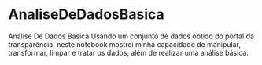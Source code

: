 # AnaliseDeDadosBasica
Análise De Dados Basica Usando um conjunto de dados obtido do portal da transparência, neste notebook mostrei minha capacidade de manipular, transformar, limpar e tratar os dados, além de realizar uma análise básica.
